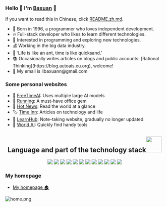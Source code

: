 ### Hello 👋 I'm [Baxuan](https://blog.autoais.eu.org/pages/about) 🫡

If you want to read this in Chinese, click [README.zh.md](README.zh.md).

<ul>
    <li>🤭 Born in 1996, a programmer who loves independent development. </li>
    <li>🔥 Full-stack developer who likes to learn different technologies. </li>
    <li>🔭 Interested in programming and exploring new technologies. </li>
    <li>💰 Working in the big data industry. </li>
    <li>🌱 ‘Life is like an ant, time is like quicksand.’</li>
<li>📚 Occasionally writes articles on blogs and public accounts: [Rational Thinking](https://blog.autoais.eu.org), welcome!</li>
<li>📮 My email is libaxuann@gmail.com</li>
</ul>

### Some personal websites
- 🤖 [FreeTimeAI](https://freetimeai.eu.org): Uses multiple large AI models
- 🧰 [Running](https://autoais.eu.org): A must-have office gem
- 📰 [Hot News](https://dailytops.eu.org): Read the world at a glance
- 🏷️ [Time Inn](https://blog.autoais.eu.org/): Articles on technology and life
- 📒 [LearnHub](https://gptadmin.eu.org): Note-taking website, gradually no longer updated
- 🔧 [World AI](https://globalai.chat/): Quickly find handy tools

<h2 align="center">Language and part of the technology stack<img src="https://media.giphy.com/media/mGcNjsfWAjY5AEZNw6/giphy.gif" width="50"></h2>
<p align="center">
    <img src="https://img.shields.io/badge/-JavaScript-black?style=flat-square&logo=javascript"/>
    <img src="https://img.shields.io/badge/-Nodejs-black?style=flat-square&logo=Node.js"/>
    <img src="https://img.shields.io/badge/-Java-black?style=flat-square&logo=java"/>
    <img src="https://img.shields.io/badge/-NestJs-black?style=flat-square&logo=nestjs"/>
    <img src="https://img.shields.io/badge/-VueJs-black?style=flat-square&logo=Vue.js"/>
    <img src="https://img.shields.io/badge/-React-black?style=flat-square&logo=react"/>
    <img src="https://img.shields.io/badge/-Mysql-black?style=flat-square&logo=mysql"/>
    <img src="https://img.shields.io/badge/-Redis-black?style=flat-square&logo=redis"/>
    <img src="https://img.shields.io/badge/-Docker-black?style=flat-square&logo=docker"/>
    <img src="https://img.shields.io/badge/-Vite-black?style=flat-square&logo=vite"/>
    <img src="https://img.shields.io/badge/-Typescript-black?style=flat-square&logo=ts-node"/>
    <img src="https://img.shields.io/badge/-GitHub-black?style=flat-square&logo=github"/>
</p>

### My homepage
- [My homepage 🏠](https://autoais.eu.org/)

![home.png](https://musictops.eu.org/file/1727421965364_home.png)
